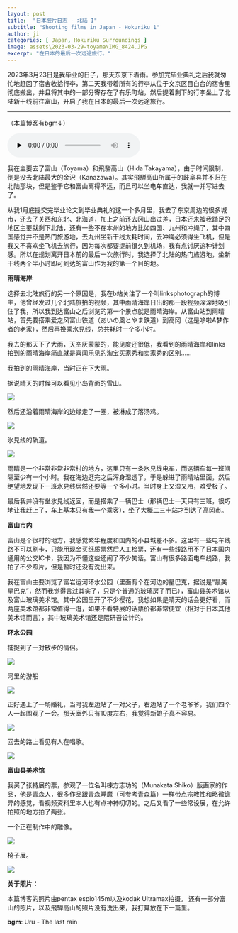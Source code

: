 ```yaml
---
layout: post
title:  "日本胶片日志 - 北陆 I"
subtitle: "Shooting films in Japan - Hokuriku 1"
author: ji
categories: [ Japan, Hokuriku Surroundings ]
image: assets\2023-03-29-toyama\IMG_8424.JPG
excerpt: "在日本的最后一次远途旅行。"
---
```


2023年3月23日是我毕业的日子，那天东京下着雨。参加完毕业典礼之后我就匆忙地赶回了宿舍收拾行李，第二天我带着所有的行李从位于文京区目白台的宿舍里彻底搬出，并且将其中的一部分寄存在了有乐町站，然后提着剩下的行李坐上了北陆新干线前往富山，开启了我在日本的最后一次远途旅行。

----



（本篇博客有bgm↓）



<audio id="audio" controls="" preload="none">
<source id="mp3" src="..\assets\2023-03-29-toyama\Uru - The last rain.mp3">
</audio>



我在主要去了富山（Toyama）和飛騨高山（Hida Takayama），由于时间限制，倒是没去北陆最大的金沢（Kanazawa）。其实飛騨高山所属于的歧阜县并不归在北陆那块，但是鉴于它和富山离得不远，而且可以坐电车直达，我就一并写进去了。


从我1月底提交完毕业论文到毕业典礼的这一个多月里，我去了东京周边的很多城市，还去了关西和东北、北海道，加上之前还去冈山出过差，日本还未被我踏足的地区主要就剩下北陆，还有一些不在本州的地方比如四国、九州和冲绳了，其中四国感觉并不是热门旅游地，去九州坐新干线太耗时间，去冲绳必须得坐飞机，但是我又不喜欢坐飞机去旅行，因为每次都要提前很久到机场，我有点讨厌这种计划感。所以在规划离开日本前的最后一次旅行时，我选择了北陆的热门旅游地，坐新干线两个半小时即可到达的富山作为我的第一个目的地。



**雨晴海岸**

选择去北陆旅行的另一个原因是，我在b站关注了一个叫linksphotograph的博主，他曾经发过几个北陆旅拍的视频，其中雨晴海岸日出的那一段视频深深地吸引住了我，所以我到达富山之后浏览的第一个景点就是雨晴海岸。从富山站到雨晴站，首先要搭乘爱之风富山铁道（あいの風とやま鉄道）到高冈（这是哆啦A梦作者的老家），然后再换乘氷見线，总共耗时一个多小时。


我去的那天下了大雨，天空灰蒙蒙的，能见度还很低，我看到的雨晴海岸和links拍到的雨晴海岸简直就是喜闻乐见的淘宝买家秀和卖家秀的区别……



我拍到的雨晴海岸，当时正在下大雨。

据说晴天的时候可以看见小岛背面的雪山。

![](..\assets\2023-03-29-toyama\IMG_8424.JPG)



然后还沿着雨晴海岸的边缘走了一圈，被淋成了落汤鸡。



![](..\assets\2023-03-29-toyama\IMG_8398.JPG)



氷見线的轨道。

![](..\assets\2023-03-29-toyama\IMG_8396.JPG)



雨晴是一个非常非常非常村的地方，这里只有一条氷見线电车，而这辆车每一班间隔至少有一个小时。我在海边逛完之后浑身湿透了，于是躲进了雨晴站里面，然后绝望地发现下一班氷見线居然还要等一个多小时。当时身上又湿又冷，难受极了。



最后我并没有坐氷見线返回，而是搭乘了一辆巴士（那辆巴士一天只有三班，很巧地让我赶上了，车上基本只有我一个乘客），坐了大概二三十站才到达了高冈市。



**富山市内**

富山是个很村的地方，我感觉繁华程度和国内的小县城差不多。这里有一些电车线路不可以刷卡，只能用现金买纸质票然后人工检票，还有一些线路用不了日本国内通用的公交IC卡，我因为不懂这些还闹了不少笑话。富山有很多路面电车线路，我拍了不少照片，但是暂时还没有洗出来。


我在富山主要浏览了富岩运河环水公园（里面有个在河边的星巴克，据说是“最美星巴克”，然而我觉得言过其实了，只是个普通的玻璃房子而已），富山县美术馆以及富山玻璃美术馆。其中公园里开了不少樱花，我想如果是晴天的话会更好看，而两座美术馆都非常值得一逛，如果不看特展的话票价都非常便宜（相对于日本其他美术馆而言），其中玻璃美术馆还是隈研吾设计的。



**环水公园**



捕捉到了一对散步的情侣。



![](..\assets\2023-03-29-toyama\IMG_8394.JPG)



河里的游船



![](..\assets\2023-03-29-toyama\IMG_8418.JPG)



正好遇上了一场婚礼，当时我左边站了一对父子，右边站了一个老爷爷，我们四个人一起围观了一会。那天室外只有10度左右，我觉得新娘子真不容易。



![](..\assets\2023-03-29-toyama\IMG_8405.JPG)



回去的路上看见有人在唱歌。



![](..\assets\2023-03-29-toyama\IMG_8414.JPG)



**富山县美术馆**



我买了张特展的票，参观了一位名叫棟方志功的（Munakata Shiko）版画家的作品，他是青森人，很多作品跟青森睡魔（可参考[青森篇](https://photoji.github.io/films-aomori/)）一样带点宗教性和略微诡异的感觉，看视频资料里本人也有点神神叨叨的。之后又看了一些常设展，在允许拍照的地方拍了两张。


一个正在制作中的雕像。

![](..\assets\2023-03-29-toyama\5.jpg)



椅子展。



![](..\assets\2023-03-29-toyama\IMG_8403.JPG)


**关于照片：**

本篇博客的照片由pentax espio145m以及kodak Ultramax拍摄。
还有一部分富山的照片，以及飛騨高山的照片没有洗出来，我打算放在下一篇里。

**bgm**: Uru - The last rain

